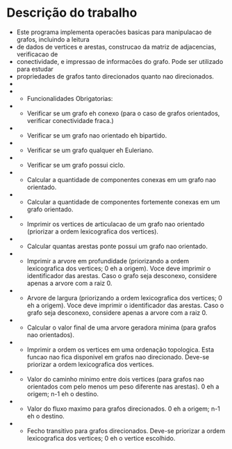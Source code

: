 <h1>Descrição do trabalho</h1>

 * Este programa implementa operacões basicas para manipulacao de grafos, incluindo a leitura
 * de dados de vertices e arestas, construcao da matriz de adjacencias, verificacao de 
 * conectividade, e impressao de informacões do grafo. Pode ser utilizado para estudar
 * propriedades de grafos tanto direcionados quanto nao direcionados.
 * 
 *  * Funcionalidades Obrigatorias:
 * - Verificar se um grafo eh conexo (para o caso de grafos orientados, verificar conectividade fraca.)   
 * - Verificar se um grafo nao orientado eh bipartido.   
 * - Verificar se um grafo qualquer eh Euleriano.   
 * - Verificar se um grafo possui ciclo.   
 * - Calcular a quantidade de componentes conexas em um grafo nao orientado.   
 * - Calcular a quantidade de componentes fortemente conexas em um grafo orientado.   
 * - Imprimir os vertices de articulacao de um grafo nao orientado (priorizar a ordem lexicografica dos vertices).    
 * - Calcular quantas arestas ponte possui um grafo nao orientado.    
 * - Imprimir a arvore em profundidade (priorizando a ordem lexicografica dos vertices; 0 eh a origem). Voce deve imprimir o identificador das arestas. Caso o grafo seja desconexo, considere apenas a arvore com a raiz 0.   
 * - Arvore de largura (priorizando a ordem lexicografica dos vertices; 0 eh a origem). Voce deve imprimir o identificador das arestas. Caso o grafo seja desconexo, considere apenas a arvore com a raiz 0.    
 * - Calcular o valor final de uma arvore geradora minima (para grafos nao orientados).    
 * - Imprimir a ordem os vertices em uma ordenação topologica. Esta funcao nao fica disponivel em grafos nao direcionado. Deve-se priorizar a ordem lexicografica dos vertices.   
 * - Valor do caminho minimo entre dois vertices (para grafos nao orientados com pelo menos um peso diferente nas arestas).  0 eh a origem; n-1 eh o destino.   
 * - Valor do fluxo maximo para grafos direcionados. 0 eh a origem; n-1 eh o destino.   
 * - Fecho transitivo para grafos direcionados.  Deve-se priorizar a ordem lexicografica dos vertices; 0 eh o vertice escolhido.
